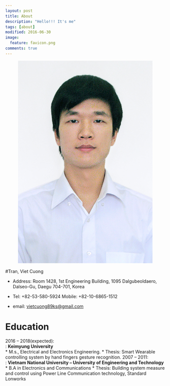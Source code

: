 ```yaml
---
layout: post
title: About
description: "Hello!!! It's me"
tags: [about]
modified: 2016-06-30
image:
  feature: favicon.png
comments: true
---
```



<figure class="half center">
	<img src="/images/avatar.jpg" alt="">
</figure>

#Tran, Viet Cuong

* Address: Room 1428, 1st Engineering Building, 1095 Dalgubeoldaero, Dalseo-Gu, Daegu 704-701, Korea

* Tel: +82-53-580-5924 Mobile: +82-10-6865-1512

* email: [vietcuong89ks@gmail.com](vietcuong89ks@gmail.com)

Education
=========

2016 – 2018(expected):\
:    **Keimyung University**\
        * M.s., Electrical and Electronics Engineering.
        * Thesis: Smart Wearable controlling system by hand fingers gesture recognition.
2007 – 2011:\
:   **Vietnam National University – University of Engineering and Technology**
	* B.A in Electronics and Communications
	* Thesis: Building system measure and control using Power Line Communication technology, Standard Lonworks
